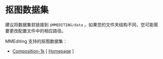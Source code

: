 # 抠图数据集

建议将数据集软链接到 `$MMEDITING/data` 。如果您的文件夹结构不同，您可能需要更改配置文件中的相应路径。

MMEditing 支持的抠图数据集：

- [Composition-1k](comp1k/README.md) \[ [Homepage](https://sites.google.com/view/deepimagematting) \]
